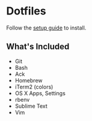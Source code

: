 Dotfiles
========

Follow the [setup guide](https://github.com/drewbarontini/dotfiles/blob/master/setup.md) to install.

What's Included
---------------

- Git
- Bash
- Ack
- Homebrew
- iTerm2 (colors)
- OS X Apps, Settings
- rbenv
- Sublime Text
- Vim
